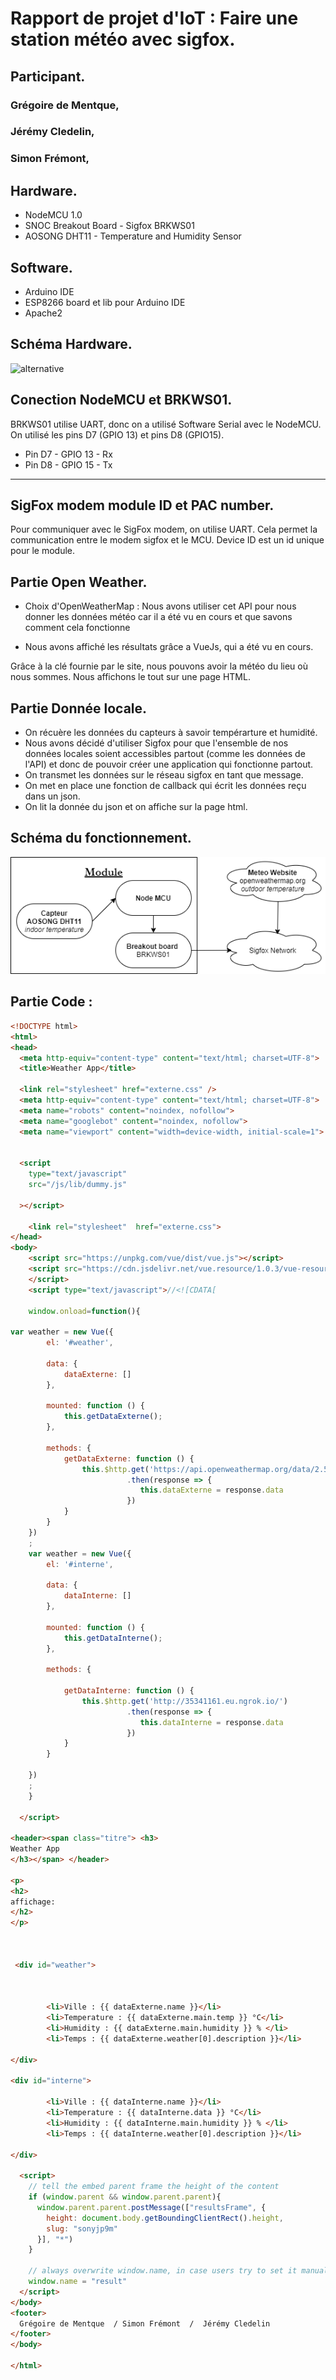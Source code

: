 Rapport de projet d'IoT : Faire une station météo avec sigfox.
=============================================================

## Participant.

### Grégoire de Mentque,
### Jérémy Cledelin,
### Simon Frémont,

Hardware.
-------- 
* NodeMCU 1.0
* SNOC Breakout Board - Sigfox BRKWS01
* AOSONG DHT11 - Temperature and Humidity Sensor

Software.
--------
* Arduino IDE
* ESP8266 board et lib pour Arduino IDE
* Apache2

Schéma Hardware.
---------------
![alternative](Chêmma_Ardewairent.png)

Conection NodeMCU et BRKWS01.
---------------------------
BRKWS01 utilise UART, donc on a utilisé Software Serial avec le NodeMCU. On utilisé les pins D7 (GPIO 13) et pins D8 (GPIO15).

* Pin D7 - GPIO 13 - Rx
* Pin D8 - GPIO 15 - Tx

___________________________________________________________________________________________________________________________________

SigFox modem module ID et PAC number.
-------------------------------------

Pour communiquer avec le SigFox modem, on utilise UART. Cela permet la communication entre le modem sigfox et le MCU.
Device ID est un id unique pour le module.



Partie Open Weather.
--------------------

* Choix d'OpenWeatherMap : Nous avons utiliser cet API pour nous donner les données météo car il a été vu en cours et que savons comment cela fonctionne

* Nous avons affiché les résultats grâce a VueJs, qui a été vu en cours.

Grâce à la clé fournie par le site, nous pouvons avoir la météo du lieu où nous sommes. Nous affichons le tout sur une page HTML. 

Partie Donnée locale.
---------------------

* On récuère les données du capteurs à savoir tempérarture et humidité.
* Nous avons décidé d'utiliser Sigfox pour que l'ensemble de nos données locales soient accessibles partout (comme les données de l'API) et donc de pouvoir créer une application qui fonctionne partout.
* On transmet les données sur le réseau sigfox en tant que message.
* On met en place une fonction de callback qui écrit les données reçu dans un json.
* On lit la donnée du json et on affiche sur la page html.



Schéma du fonctionnement.
-------------------------
![alternative](Fonctionnement.png)



Partie Code :
-----------

````HTML
<!DOCTYPE html>
<html>
<head>
  <meta http-equiv="content-type" content="text/html; charset=UTF-8">
  <title>Weather App</title>

  <link rel="stylesheet" href="externe.css" />
  <meta http-equiv="content-type" content="text/html; charset=UTF-8">
  <meta name="robots" content="noindex, nofollow">
  <meta name="googlebot" content="noindex, nofollow">
  <meta name="viewport" content="width=device-width, initial-scale=1">


  <script
    type="text/javascript"
    src="/js/lib/dummy.js"
    
  ></script>

    <link rel="stylesheet"  href="externe.css">
</head>
<body>
	<script src="https://unpkg.com/vue/dist/vue.js"></script>
	<script src="https://cdn.jsdelivr.net/vue.resource/1.0.3/vue-resource.min.js"></script>
	</script>
	<script type="text/javascript">//<![CDATA[

    window.onload=function(){
      
var weather = new Vue({
        el: '#weather',

        data: {
            dataExterne: []
        },

        mounted: function () {
            this.getDataExterne();  
        },        

        methods: {
            getDataExterne: function () {
                this.$http.get('https://api.openweathermap.org/data/2.5/weather?lon=3.066667&lat=50.633333&APPID=52faa11a930c72cf181a31f9aabf8c00&units=metric&lang=fr')
                          .then(response => {
                             this.dataExterne = response.data
                          })
            }
        }
    })
    ;
    var weather = new Vue({
        el: '#interne',

        data: {
            dataInterne: []
        },

        mounted: function () {
            this.getDataInterne();
        },        

        methods: {

            getDataInterne: function () {
                this.$http.get('http://35341161.eu.ngrok.io/')
                          .then(response => {
                             this.dataInterne = response.data
                          })
            }
        }

    })
    ;
    }

  </script>

<header><span class="titre"> <h3>
Weather App
</h3></span> </header>

<p>
<h2>
affichage:
</h2>
</p>


 
 <div id="weather">
   
    
    
        <li>Ville : {{ dataExterne.name }}</li>
        <li>Temperature : {{ dataExterne.main.temp }} °C</li>
        <li>Humidity : {{ dataExterne.main.humidity }} % </li>
        <li>Temps : {{ dataExterne.weather[0].description }}</li>     
    
</div> 

<div id="interne">
    
        <li>Ville : {{ dataInterne.name }}</li>
        <li>Temperature : {{ dataInterne.data }} °C</li>
        <li>Humidity : {{ dataInterne.main.humidity }} % </li>
        <li>Temps : {{ dataInterne.weather[0].description }}</li>     
    
</div> 
  
  <script>
    // tell the embed parent frame the height of the content
    if (window.parent && window.parent.parent){
      window.parent.parent.postMessage(["resultsFrame", {
        height: document.body.getBoundingClientRect().height,
        slug: "sonyjp9m"
      }], "*")
    }

    // always overwrite window.name, in case users try to set it manually
    window.name = "result"
  </script>
</body>
<footer>
  Grégoire de Mentque  / Simon Frémont  /  Jérémy Cledelin
</footer>
</body>

</html>


````




